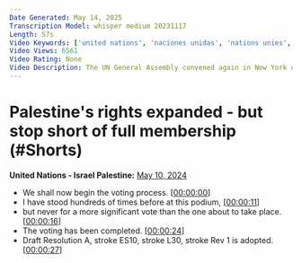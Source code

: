 ```yaml
---
Date Generated: May 14, 2025
Transcription Model: whisper medium 20231117
Length: 57s
Video Keywords: ['united nations', 'naciones unidas', 'nations unies', 'Palestine', 'Palestine at the UN', 'Palestine UN membership', 'world news', 'israel palestine war']
Video Views: 6561
Video Rating: None
Video Description: The UN General Assembly convened again in New York on Friday 10th May for an emergency special session on the Gaza crisis and overwhelmingly passed a resolution which upgrades Palestine's rights at the world body as an Observer State, without offering full membership. It urged the Security Council to give favourable consideration to Palestine's request.
---
```


# Palestine's rights expanded - but stop short of full membership (#Shorts)
**United Nations - Israel Palestine:** [May 10, 2024](https://www.youtube.com/watch?v=yoUw2NXPUtM)
*  We shall now begin the voting process. [[00:00:00](https://www.youtube.com/watch?v=yoUw2NXPUtM&t=0.0s)]
*  I have stood hundreds of times before at this podium, [[00:00:11](https://www.youtube.com/watch?v=yoUw2NXPUtM&t=11.0s)]
*  but never for a more significant vote than the one about to take place. [[00:00:16](https://www.youtube.com/watch?v=yoUw2NXPUtM&t=16.0s)]
*  The voting has been completed. [[00:00:24](https://www.youtube.com/watch?v=yoUw2NXPUtM&t=24.0s)]
*  Draft Resolution A, stroke ES10, stroke L30, stroke Rev 1 is adopted. [[00:00:27](https://www.youtube.com/watch?v=yoUw2NXPUtM&t=27.0s)]
